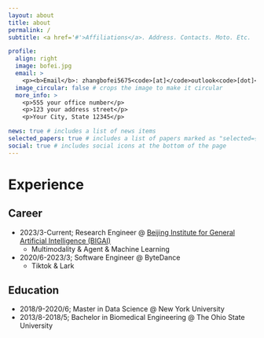 ```yaml
---
layout: about
title: about
permalink: /
subtitle: <a href='#'>Affiliations</a>. Address. Contacts. Moto. Etc.

profile:
  align: right
  image: bofei.jpg
  email: >
    <p><b>Email</b>: zhangbofei5675<code>[at]</code>outlook<code>[dot]</code>com</p>
  image_circular: false # crops the image to make it circular
  more_info: >
    <p>555 your office number</p>
    <p>123 your address street</p>
    <p>Your City, State 12345</p>

news: true # includes a list of news items
selected_papers: true # includes a list of papers marked as "selected={true}"
social: true # includes social icons at the bottom of the page
---
```


# Experience

## Career
- 2023/3-Current; Research Engineer @ [Beijing Institute for General Artificial Intelligence (BIGAI)](https://www.bigai.ai)
  - Multimodality & Agent & Machine Learning
- 2020/6-2023/3; Software Engineer @ ByteDance
  - Tiktok & Lark

## Education
- 2018/9-2020/6; Master in Data Science @ New York University
- 2013/8-2018/5; Bachelor in Biomedical Engineering @ The Ohio State University

